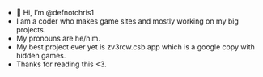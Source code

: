 - 👋 Hi, I’m @defnotchris1
- I am a coder who makes game sites and mostly working on my big projects.
- My pronouns are he/him.
- My best project ever yet is zv3rcw.csb.app which is a google copy with hidden games.
- Thanks for reading this <3.

<!---
defnotchris1/defnotchris1 is a ✨ special ✨ repository because its `README.md` (this file) appears on your GitHub profile.
You can click the Preview link to take a look at your changes.
--->
